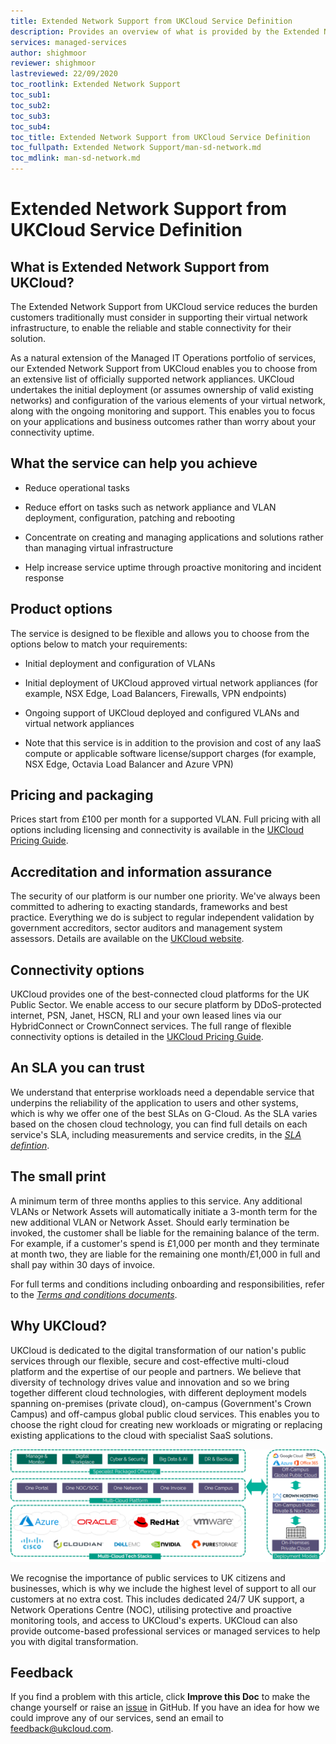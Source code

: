 ```yaml
---
title: Extended Network Support from UKCloud Service Definition
description: Provides an overview of what is provided by the Extended Network Support from UKCloud service
services: managed-services
author: shighmoor
reviewer: shighmoor
lastreviewed: 22/09/2020
toc_rootlink: Extended Network Support
toc_sub1: 
toc_sub2:
toc_sub3:
toc_sub4:
toc_title: Extended Network Support from UKCloud Service Definition
toc_fullpath: Extended Network Support/man-sd-network.md
toc_mdlink: man-sd-network.md
---
```


# Extended Network Support from UKCloud Service Definition

## What is Extended Network Support from UKCloud?

The Extended Network Support from UKCloud service reduces the burden customers traditionally must consider in supporting their virtual network infrastructure, to enable the reliable and stable connectivity for their solution.

As a natural extension of the Managed IT Operations portfolio of services, our Extended Network Support from UKCloud enables you to choose from an extensive list of officially supported network appliances. UKCloud undertakes the initial deployment (or assumes ownership of valid existing networks) and configuration of the various elements of your virtual network, along with the ongoing monitoring and support. This enables you to focus on your applications and business outcomes rather than worry about your connectivity uptime.

## What the service can help you achieve

- Reduce operational tasks

- Reduce effort on tasks such as network appliance and VLAN deployment, configuration, patching and rebooting

- Concentrate on creating and managing applications and solutions rather than managing virtual infrastructure

- Help increase service uptime through proactive monitoring and incident response

## Product options

The service is designed to be flexible and allows you to choose from the options below to match your requirements:

- Initial deployment and configuration of VLANs

- Initial deployment of UKCloud approved virtual network appliances (for example, NSX Edge, Load Balancers, Firewalls, VPN endpoints)

- Ongoing support of UKCloud deployed and configured VLANs and virtual network appliances

- Note that this service is in addition to the provision and cost of any IaaS compute or applicable software license/support charges (for example, NSX Edge, Octavia Load Balancer and Azure VPN)

## Pricing and packaging

Prices start from £100 per month for a supported VLAN. Full pricing with all options including licensing and connectivity is available in the [UKCloud Pricing Guide](https://ukcloud.com/pricing-guide).

## Accreditation and information assurance

The security of our platform is our number one priority. We've always been committed to adhering to exacting standards, frameworks and best practice. Everything we do is subject to regular independent validation by government accreditors, sector auditors and management system assessors. Details are available on the [UKCloud website](https://ukcloud.com/governance/).

## Connectivity options

UKCloud provides one of the best-connected cloud platforms for the UK Public Sector. We enable access to our secure platform by DDoS-protected internet, PSN, Janet, HSCN, RLI and your own leased lines via our HybridConnect or CrownConnect services. The full range of flexible connectivity options is detailed in the [UKCloud Pricing Guide](https://ukcloud.com/pricing-guide).

## An SLA you can trust

We understand that enterprise workloads need a dependable service that underpins the reliability of the application to users and other systems, which is why we offer one of the best SLAs on G-Cloud. As the SLA varies based on the chosen cloud technology, you can find full details on each service's SLA, including measurements and service credits, in the [*SLA defintion*](../other/other-ref-sla-definition.md).

## The small print

A minimum term of three months applies to this service. Any additional VLANs or Network Assets will automatically initiate a 3-month term for the new additional VLAN or Network Asset. Should early termination be invoked, the customer shall be liable for the remaining balance of the term. For example, if a customer's spend is £1,000 per month and they terminate at month two, they are liable for the remaining one month/£1,000 in full and shall pay within 30 days of invoice.

For full terms and conditions including onboarding and responsibilities, refer to the [*Terms and conditions documents*](../other/other-ref-terms-and-conditions.md).

## Why UKCloud?

UKCloud is dedicated to the digital transformation of our nation's public services through our flexible, secure and cost-effective multi-cloud platform and the expertise of our people and partners. We believe that diversity of technology drives value and innovation and so we bring together different cloud technologies, with different deployment models spanning on-premises (private cloud), on-campus (Government's Crown Campus) and off-campus global public cloud services. This enables you to choose the right cloud for creating new workloads or migrating or replacing existing applications to the cloud with specialist SaaS solutions.

![UKCloud services](images/ukc-services-g12.png)

We recognise the importance of public services to UK citizens and businesses, which is why we include the highest level of support to all our customers at no extra cost. This includes dedicated 24/7 UK support, a Network Operations Centre (NOC), utilising protective and proactive monitoring tools, and access to UKCloud's experts. UKCloud can also provide outcome-based professional services or managed services to help you with digital transformation.

## Feedback

If you find a problem with this article, click **Improve this Doc** to make the change yourself or raise an [issue](https://github.com/UKCloud/documentation/issues) in GitHub. If you have an idea for how we could improve any of our services, send an email to <feedback@ukcloud.com>.
